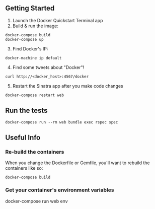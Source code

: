 ## Getting Started
1. Launch the Docker Quickstart Terminal app
2. Build & run the image:
  ```
  docker-compose build
  docker-compose up
  ```
3. Find Docker's IP:
  ```
  docker-machine ip default
  ```
4. Find some tweets about "Docker"!
  ```
  curl http://<docker_host>:4567/docker
  ```
5. Restart the Sinatra app after you make code changes
  ```
  docker-compose restart web
  ```

## Run the tests
```
docker-compose run --rm web bundle exec rspec spec
```

## Useful Info
### Re-build the containers
When you change the Dockerfile or Gemfile, you'll want to rebuild the containers like so:
```
docker-compose build
```

### Get your container's environment variables
docker-compose run web env
